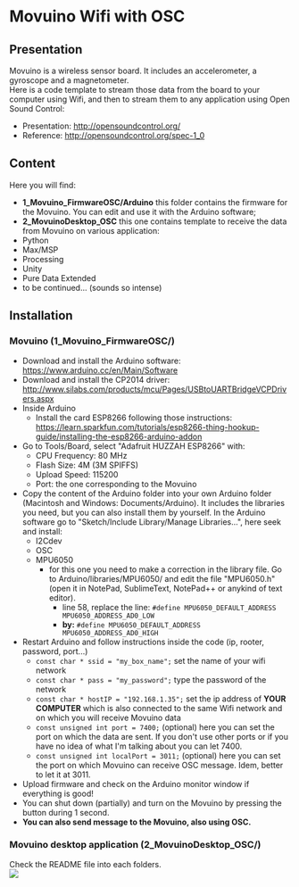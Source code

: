 # Movuino Wifi with OSC

## Presentation

Movuino is a wireless sensor board. It includes an accelerometer, a gyroscope and a magnetometer.  
Here is a code template to stream those data from the board to your computer using Wifi, and then to stream them to any application using Open Sound Control:
* Presentation:  http://opensoundcontrol.org/
* Reference: http://opensoundcontrol.org/spec-1_0

## Content
Here you will find:
* **1_Movuino_FirmwareOSC/Arduino** this folder contains the firmware for the Movuino. You can edit and use it with the Arduino software;
* **2_MovuinoDesktop_OSC** this one contains template to receive the data from Movuino on various application:
 * Python
 * Max/MSP
 * Processing
 * Unity
 * Pure Data Extended
 * to be continued... (sounds so intense)

## Installation
  
### Movuino (1_Movuino_FirmwareOSC/)
* Download and install the Arduino software: https://www.arduino.cc/en/Main/Software
* Download and install the CP2014 driver: http://www.silabs.com/products/mcu/Pages/USBtoUARTBridgeVCPDrivers.aspx
* Inside Arduino
  * Install the card ESP8266 following those instructions: https://learn.sparkfun.com/tutorials/esp8266-thing-hookup-guide/installing-the-esp8266-arduino-addon
 * Go to Tools/Board, select "Adafruit HUZZAH ESP8266" with:
      * CPU Frequency: 80 MHz
      * Flash Size: 4M (3M SPIFFS)
      * Upload Speed: 115200
      * Port: the one corresponding to the Movuino
  * Copy the content of the Arduino folder into your own Arduino folder (Macintosh and Windows: Documents/Arduino). It includes the libraries you need, but you can also install them by yourself. In the Arduino software go to "Sketch/Include Library/Manage Libraries...", here seek and install:  
    * I2Cdev
    * OSC
    * MPU6050
      * for this one you need to make a correction in the library file. Go to Arduino/libraries/MPU6050/ and edit the file "MPU6050.h" (open it in NotePad, SublimeText, NotePad++ or anykind of text editor).
        * line 58, replace the line: `#define MPU6050_DEFAULT_ADDRESS MPU6050_ADDRESS_AD0_LOW`
        * **by:** `#define MPU6050_DEFAULT_ADDRESS MPU6050_ADDRESS_AD0_HIGH`
  * Restart Arduino and follow instructions inside the code (ip, rooter, password, port...)
     * `const char * ssid = "my_box_name";` set the name of your wifi network
     * `const char * pass = "my_password";` type the password of the network
     * `const char * hostIP = "192.168.1.35";` set the ip address of **YOUR COMPUTER** which is also connected to the same Wifi network and on which you will receive Movuino data
     * `const unsigned int port = 7400;` (optional) here you can set the port on which the data are sent. If you don't use other ports or if you have no idea of what I'm talking about you can let 7400.
     * `const unsigned int localPort = 3011;` (optional) here you can set the port on which Movuino can receive OSC message. Idem, better to let it at 3011.
  * Upload firmware and check on the Arduino monitor window if everything is good!
  * You can shut down (partially) and turn on the Movuino by pressing the button during 1 second.
  * **You can also send message to the Movuino, also using OSC.**
  
### Movuino desktop application (2_MovuinoDesktop_OSC/)
Check the README file into each folders.  
![](https://media.giphy.com/media/SDogLD4FOZMM8/giphy.gif)

